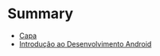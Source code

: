 # Summary

- [Capa](./00_capa.md)
- [Introdução ao Desenvolvimento Android](./01_intro.md)
<!--- [Android Studio e Estrutura de Projetos](./02_android_studio.md)
- [Fundamentos de Kotlin para Android](./03_kotlin.md)
- [Introdução ao Jetpack Compose](./04_compose.md)
- [Layouts e Componentes Básicos com Compose](./05_layouts.md)
- [Gerenciamento de Estado e Interatividade](./06_estados.md)
- [Navegação entre Telas com Compose](./07_navegacao.md)
- [Integração com APIs e Consumo de Dados](./08_apis.md)
- [Armazenamento Local com Room](./09_local_storage.md)
- [Arquiteturas Android e Padrões de Projeto](./10_arquiteturas.md)
- [Testes em Aplicações Android](./11_testes.md)
- [Componentes Avançados e Animações com Compose](./12_animacoes.md)
- [Desenvolvimento Orientado ao Projeto Final](./13_projeto.md)
- [Dia de Prova – Criação de Aplicativo em Aula](./14_prova.md)
- [Apresentação e Avaliação dos Projetos Finais](./15_apresentacoes.md)-->
